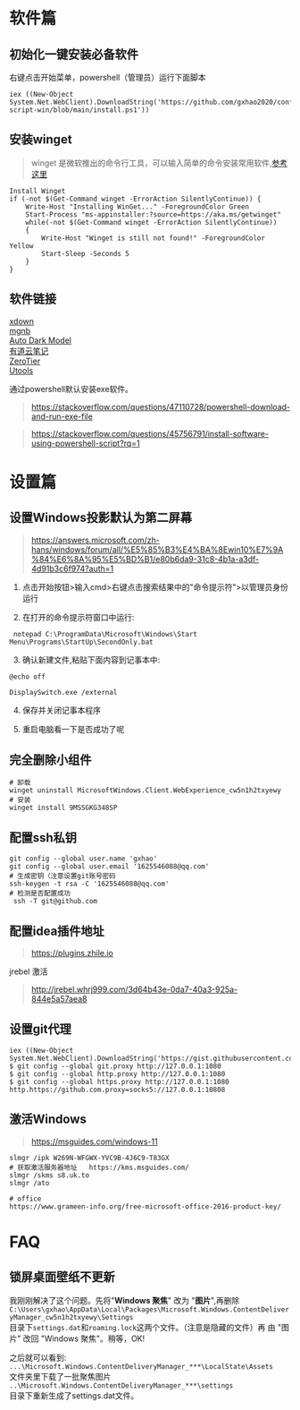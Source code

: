 # 软件篇

## 初始化一键安装必备软件
右键点击开始菜单，powershell（管理员）运行下面脚本
```
iex ((New-Object System.Net.WebClient).DownloadString('https://github.com/gxhao2020/configuration-script-win/blob/main/install.ps1'))
```
## 安装winget
>  winget 是微软推出的命令行工具，可以输入简单的命令安装常用软件,[参考这里](https://www.cnblogs.com/gxhao/p/15871239.html)
``` shell
Install Winget
if (-not $(Get-Command winget -ErrorAction SilentlyContinue)) {
    Write-Host "Installing WinGet..." -ForegroundColor Green
    Start-Process "ms-appinstaller:?source=https://aka.ms/getwinget"
    while(-not $(Get-Command winget -ErrorAction SilentlyContinue))
    {
        Write-Host "Winget is still not found!" -ForegroundColor Yellow
        Start-Sleep -Seconds 5
    }
}
``` 

## 软件链接
[xdown](https://dl.xdown.org/windows/i386/xdown-2.0.4.5.zip)  
[mgnb](https://www.mgnb.jp/download/MGNB.exe)  
[Auto Dark Model](https://github.com/AutoDarkMode/Windows-Auto-Night-Mode/releases/download/10.1.0.10/AutoDarkModeX_10.1.0.10.exe)  
[有道云笔记](https://download.ydstatic.com/notewebsite/downloads/YNote.exe)  
[ZeroTier](https://download.zerotier.com/dist/ZeroTierOne.msi)  
[Utools](https://res.u-tools.cn/version2/uTools-2.4.3.exe)

通过powershell默认安装exe软件。
> https://stackoverflow.com/questions/47110728/powershell-download-and-run-exe-file

> https://stackoverflow.com/questions/45756791/install-software-using-powershell-script?rq=1

# 设置篇
## 设置Windows投影默认为第二屏幕
> https://answers.microsoft.com/zh-hans/windows/forum/all/%E5%85%B3%E4%BA%8Ewin10%E7%9A%84%E6%8A%95%E5%BD%B1/e80b6da9-31c8-4b1a-a3df-4d91b3c6f974?auth=1

1. 点击开始按钮>输入cmd>右键点击搜索结果中的"命令提示符">以管理员身份运行

2. 在打开的命令提示符窗口中运行:
``` shell
 notepad C:\ProgramData\Microsoft\Windows\Start Menu\Programs\StartUp\SecondOnly.bat
``` 
3. 确认新建文件,粘贴下面内容到记事本中:
``` shell
@echo off

DisplaySwitch.exe /external
``` 
4. 保存并关闭记事本程序

5. 重启电脑看一下是否成功了呢
## 完全删除小组件
``` shell
# 卸载
winget uninstall MicrosoftWindows.Client.WebExperience_cw5n1h2txyewy
# 安装
winget install 9MSSGKG348SP
``` 
## 配置ssh私钥
```
git config --global user.name 'gxhao'  
git config --global user.email '1625546088@qq.com'
# 生成密钥（注意设置git账号密码
ssh-keygen -t rsa -C '1625546088@qq.com'
# 检测是否配置成功
 ssh -T git@github.com
``` 
## 配置idea插件地址
> https://plugins.zhile.io

jrebel 激活
> http://jrebel.whrj999.com/3d64b43e-0da7-40a3-925a-844e5a57aea8

## 设置git代理
``` 
iex ((New-Object System.Net.WebClient).DownloadString('https://gist.githubusercontent.com/162554/b14669da81dd9574cc7ae34955be7fbe/raw/86a5b82f47a8f5e9c822a749782dc08e6d59b230/SetProxy.psm1'))
$ git config --global git.proxy http://127.0.0.1:1080
$ git config --global http.proxy http://127.0.0.1:1080
$ git config --global https.proxy http://127.0.0.1:1080
http.https://github.com.proxy=socks5://127.0.0.1:10808
``` 
## 激活Windows
> https://msguides.com/windows-11
```
slmgr /ipk W269N-WFGWX-YVC9B-4J6C9-T83GX
# 获取激活服务器地址   https://kms.msguides.com/
slmgr /skms s8.uk.to
slmgr /ato

# office 
https://www.grameen-info.org/free-microsoft-office-2016-product-key/
``` 

# FAQ

## 锁屏桌面壁纸不更新
我刚刚解决了这个问题。先将"**Windows 聚焦**" 改为 "**图片**",再删除`C:\Users\gxhao\AppData\Local\Packages\Microsoft.Windows.ContentDeliveryManager_cw5n1h2txyewy\Settings`  
目录下`settings.dat`和`roaming.lock`这两个文件。（注意是隐藏的文件）再 由 "图片" 改回 "Windows 聚焦"。稍等，OK!

之后就可以看到:   
`...\Microsoft.Windows.ContentDeliveryManager_***\LocalState\Assets`  
文件夹里下载了一批聚焦图片  
`..\Microsoft.Windows.ContentDeliveryManager_***\settings`   
目录下重新生成了settings.dat文件。

